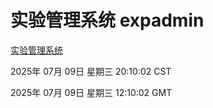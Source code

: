 # 实验管理系统 expadmin
[实验管理系统](http://219.139.199.231:56808/expadmin-782313d2-e1b1-4ea7-932e-3a55e6a1a4d0/)

2025年 07月 09日 星期三 20:10:02 CST

2025年 07月 09日 星期三 12:10:02 GMT
